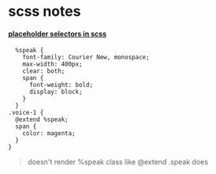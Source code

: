 # scss notes


#### [placeholder selectors in scss](https://naxoc.net/2014/01/28/placeholder-selectors-in-sass/)
```
  %speak {
    font-family: Courier New, monospace;
    max-width: 400px;
    clear: both;
    span {
      font-weight: bold;
      display: block;
    }
  }
.voice-1 {
  @extend %speak;
  span {
    color: magenta;
  }
}
```
> doesn't render %speak class like @extend .speak does
